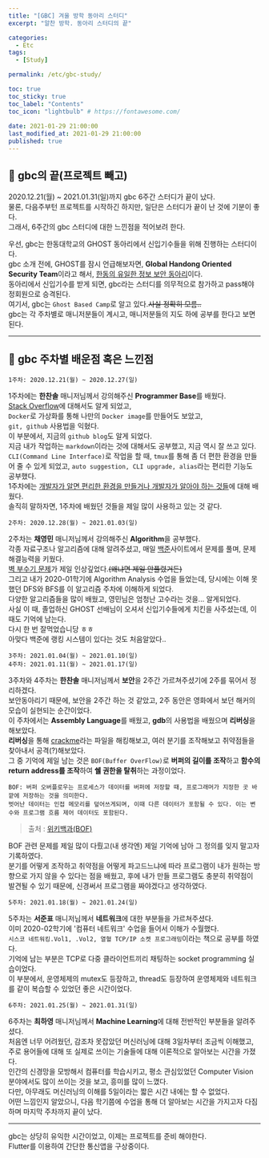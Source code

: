 ```yaml
---
title: "[GBC] 겨울 방학 동아리 스터디"
excerpt: "알찬 방학. 동아리 스터디의 끝"

categories:
  - Etc
tags:
  - [Study]

permalink: /etc/gbc-study/

toc: true
toc_sticky: true
toc_label: "Contents"
toc_icon: "lightbulb" # https://fontawesome.com/
 
date: 2021-01-29 21:00:00
last_modified_at: 2021-01-29 21:00:00
published: true
---
```


## 👻 gbc의 끝(프로젝트 빼고)  

2020.12.21(월) ~ 2021.01.31(일)까지 gbc 6주간 스터디가 끝이 났다.  
물론, 다음주부턴 프로젝트를 시작하긴 하지만, 일단은 스터디가 끝이 난 것에 기분이 좋다.  
그래서, 6주간의 gbc 스터디에 대한 느낀점을 적어보려 한다.  

우선, gbc는 한동대학교의 GHOST 동아리에서 신입기수들을 위해 진행하는 스터디이다.  
gbc 소개 전에, GHOST를 잠시 언급해보자면, **Global Handong Oriented Security Team**이라고 해서, <u>한동의 유일한 정보 보안 동아리</u>이다.  
동아리에서 신입기수를 받게 되면, gbc라는 스터디를 의무적으로 참가하고 pass해야 정회원으로 승격된다.  
여기서, gbc는 `Ghost Based Camp`로 알고 있다.~~사실 정확히 모름..~~  
gbc는 각 주차별로 매니저분들이 계시고, 매니저분들의 지도 하에 공부를 한다고 보면 된다.  

---  

## 🤔 gbc 주차별 배운점 혹은 느낀점  

`1주차: 2020.12.21(월) ~ 2020.12.27(일)`  

1주차에는 **한찬솔** 매니저님께서 강의해주신 **Programmer Base**를 배웠다.  
[Stack Overflow](https://stackoverflow.com/)에 대해서도 알게 되었고,  
`Docker`로 가상화를 통해 나만의 `Docker image`를 만들어도 보았고,  
`git, github` 사용법을 익혔다.  
이 부분에서, 지금의 `github blog`도 알게 되었다.  
지금 내가 작업하는 `markdown`이라는 것에 대해서도 공부했고, 지금 역시 잘 쓰고 있다.  
`CLI(Command Line Interface)`로 작업을 할 때, `tmux`를 통해 좀 더 편한 환경을 만들어 줄 수 있게 되었고, `auto suggestion, CLI upgrade, alias`라는 편리한 기능도 공부했다.  
1주차에는 <u>개발자가 알면 편리한 환경을 만들거나 개발자가 알아야 하는 것들</u>에 대해 배웠다.  
솔직히 말하자면, 1주차에 배웠던 것들을 제일 많이 사용하고 있는 것 같다.  

`2주차: 2020.12.28(월) ~ 2021.01.03(일)`  

2주차는 **채영민** 매니저님께서 강의해주신 **Algorithm**을 공부했다.  
각종 자료구조나 알고리즘에 대해 알려주셨고, 매일 [백준](https://www.acmicpc.net/)사이트에서 문제를 풀며, 문제해결능력을 키웠다.  
[벽 부수기 문제](https://www.acmicpc.net/problem/2206)가 제일 인상깊었다.~~(왜냐면 제일 안풀렸거든)~~  
그리고 내가 2020-01학기에 Algorithm Analysis 수업을 들었는데, 당시에는 이해 못했던 DFS와 BFS를 이 알고리즘 주차에 이해하게 되었다.  
다양한 알고리즘들을 많이 배웠고, 영민님은 엄청난 고수라는 것을... 알게되었다.  
사실 이 때, 졸업하신 GHOST 선배님이 오셔서 신입기수들에게 치킨을 사주셨는데, 이 때도 기억에 남는다.  
다시 한 번 잘먹었습니당 ㅎㅎ  
아맞다 백준에 랭킹 시스템이 있다는 것도 처음알았다..  

`3주차: 2021.01.04(월) ~ 2021.01.10(일)`  
`4주차: 2021.01.11(월) ~ 2021.01.17(일)`  

3주차와 4주차는 **한찬솔** 매니저님께서 **보안**을 2주간 가르쳐주셨기에 2주를 묶어서 정리하겠다.  
보안동아리기 때문에, 보안을 2주간 하는 것 같았고, 2주 동안은 영화에서 보던 해커의 모습이 실현되는 순간이었다.  
이 주차에서는 **Assembly Language**를 배웠고, **gdb**의 사용법을 배웠으며 **리버싱**을 해보았다.  
**리버싱**을 통해 <u>crackme</u>라는 파일을 해킹해보고, 여러 분기를 조작해보고 취약점들을 찾아내서 공격(?)해보았다.  
그 중 기억에 제일 남는 것은 `BOF(Buffer OverFlow)`로 **버퍼의 길이를 조작**하고 **함수의 return address를 조작**하여 **쉘 권한을 탈취**하는 과정이었다.  
```  
BOF: 버퍼 오버플로우는 프로세스가 데이터를 버퍼에 저장할 때, 프로그래머가 지정한 곳 바깥에 저장하는 것을 의미한다.
벗어난 데이터는 인접 메모리를 덮어쓰게되며, 이때 다른 데이터가 포함될 수 있다. 이는 변수와 프로그램 흐름 제어 데이터도 포함된다.  
```  
> 출처 : [위키백과(BOF)](https://ko.wikipedia.org/wiki/%EB%B2%84%ED%8D%BC_%EC%98%A4%EB%B2%84%ED%94%8C%EB%A1%9C)  

BOF 관련 문제를 제일 많이 다뤘고(내 생각엔) 제일 기억에 남아 그 정의를 잊지 말고자 기록하였다.  
분기를 어떻게 조작하고 취약점을 어떻게 파고드느냐에 따라 프로그램이 내가 원하는 방향으로 가지 않을 수 있다는 점을 배웠고, 후에 내가 만들 프로그램도 충분히 취약점이 발견될 수 있기 때문에, 신경써서 프로그램을 짜야겠다고 생각하였다.  

`5주차: 2021.01.18(월) ~ 2021.01.24(일)`  

5주차는 **서준표** 매니저님께서 **네트워크**에 대한 부분들을 가르쳐주셨다.  
이미 2020-02학기에 '컴퓨터 네트워크' 수업을 들어서 이해가 수월했다.  
`시스코 네트워킹.Vol1, .Vol2, 열혈 TCP/IP 소켓 프로그래밍`이라는 책으로 공부를 하였다.  
기억에 남는 부분은 TCP로 다중 클라이언트끼리 채팅하는 socket programming 실습이었다.  
이 부분에서, 운영체제의 mutex도 등장하고, thread도 등장하여 운영체제와 네트워크를 같이 복습할 수 있었던 좋은 시간이었다.  

`6주차: 2021.01.25(월) ~ 2021.01.31(일)`  

6주차는 **최하영** 매니저님께서 **Machine Learning**에 대해 전반적인 부분들을 알려주셨다.  
처음엔 너무 어려웠던, 감조차 못잡았던 머신러닝에 대해 3일차부터 조금씩 이해했고, 주로 용어들에 대해 또 실제로 쓰이는 기술들에 대해 이론적으로 알아보는 시간을 가졌다.  
인간의 신경망을 모방해서 컴퓨터를 학습시키고, 평소 관심있었던 Computer Vision 분야에서도 많이 쓰이는 것을 보고, 흥미를 많이 느꼈다.  
다만, 아무래도 머신러닝의 이해를 5일이라는 짧은 시간 내에는 할 수 없었다.  
어떤 느낌인지 알았으니, 다음 학기쯤에 수업을 통해 더 알아보는 시간을 가지고자 다짐하며 마지막 주차까지 끝이 났다.  

---  

gbc는 상당히 유익한 시간이었고, 이제는 프로젝트를 준비 해야한다.  
Flutter를 이용하여 간단한 통신앱을 구상중이다.  
